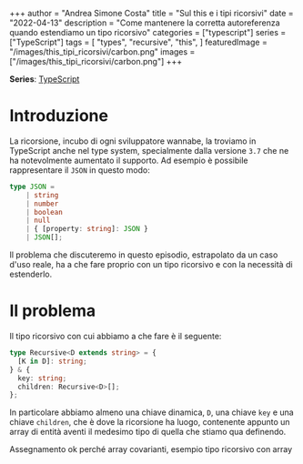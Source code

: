 +++
author = "Andrea Simone Costa"
title = "Sul this e i tipi ricorsivi"
date = "2022-04-13"
description = "Come mantenere la corretta autoreferenza quando estendiamo un tipo ricorsivo"
categories = ["typescript"]
series = ["TypeScript"]
tags = [
    "types",
    "recursive",
    "this",
]
featuredImage = "/images/this_tipi_ricorsivi/carbon.png"
images = ["/images/this_tipi_ricorsivi/carbon.png"]
+++

__Series__: [TypeScript](/it/series/typescript/)

# Introduzione

La ricorsione, incubo di ogni sviluppatore wannabe, la troviamo in TypeScript anche nel type system, specialmente dalla versione `3.7` che ne ha notevolmente aumentato il supporto. Ad esempio è possibile rappresentare il `JSON` in questo modo:

```ts
type JSON =
    | string
    | number
    | boolean
    | null
    | { [property: string]: JSON }
    | JSON[];
```

Il problema che discuteremo in questo episodio, estrapolato da un caso d'uso reale, ha a che fare proprio con un tipo ricorsivo e con la necessità di estenderlo.

# Il problema

Il tipo ricorsivo con cui abbiamo a che fare è il seguente:

```ts
type Recursive<D extends string> = {
  [K in D]: string;
} & {
  key: string;
  children: Recursive<D>[];
};
```

In particolare abbiamo almeno una chiave dinamica, `D`, una chiave `key` e una chiave `children`, che è dove la ricorsione ha luogo, contenente appunto un array di entità aventi il medesimo tipo di quella che stiamo qua definendo.

Assegnamento ok perché array covarianti, esempio tipo ricorsivo con array
